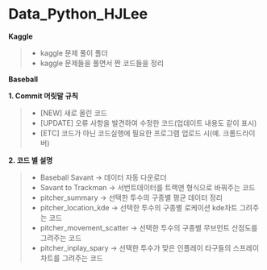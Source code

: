 # Data_Python_HJLee
**Kaggle**
>- kaggle 문제 풀이 폴더
>- kaggle 문제들을 풀면서 짠 코드들을 정리
>
**Baseball**

**1. Commit 머릿말 규칙**

  >- [NEW] 새로 올린 코드
  >- [UPDATE] 오류 사항을 발견하여 수정한 코드(업데이트 내용도 같이 표시)
  >- [ETC] 코드가 아닌 코드실행에 필요한 프로그램 업로드 시(예. 크롬드라이버)
 
**2. 코드 별 설명**
>- Baseball Savant -> 데이터 자동 다운로더
>- Savant to Trackman -> 서번트데이터를 트랙맨 형식으로 바꿔주는 코드
>- pitcher_summary -> 선택한 투수의 구종별 평균 데이터 정리
>- pitcher_location_kde -> 선택한 투수의 구종별 로케이션 kde차트 그려주는 코드
>- pitcher_movement_scatter -> 선택한 투수의 구종별 무브먼트 산점도를 그려주는 코드
>- pitcher_inplay_spary -> 선택한 투수가 맞은 인플레이 타구들의 스프레이차트를 그려주는 코드

